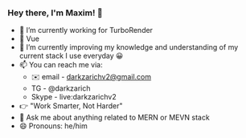 ### Hey there, I'm Maxim! 👋

- 🔭 I’m currently working for TurboRender
- 💚 Vue 
- 🌱 I’m currently improving my knowledge and understanding of my current stack I use everyday 😀
- 📫 You can reach me via: 
  - ✉️ email - darkzarichv2@gmail.com 
  - TG - @darkzarich
  - Skype - live:darkzarichv2
- 👉 "Work Smarter, Not Harder" 
- 💬 Ask me about anything related to MERN or MEVN stack
- 😄 Pronouns: he/him

